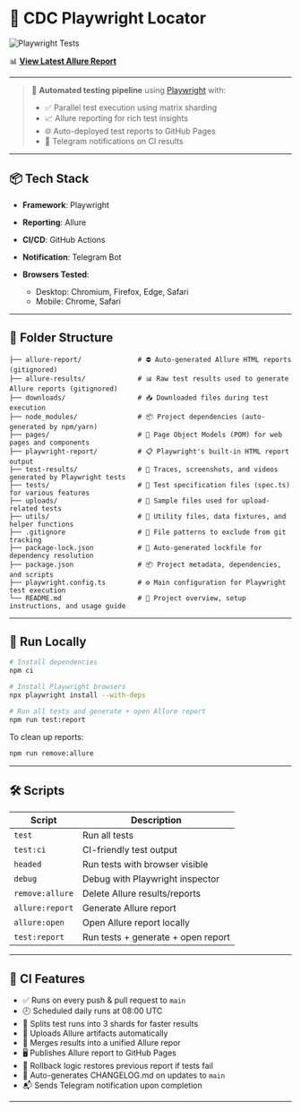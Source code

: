 # 🎯 CDC Playwright Locator

![Playwright Tests](https://github.com/suprimaaldino/cdcplaywrightlocator/actions/workflows/playwright.yml/badge.svg)

📊 [**View Latest Allure Report**](https://suprimaaldino.github.io/cdcplaywrightlocator/)

---

> 🚀 **Automated testing pipeline** using [Playwright](https://playwright.dev/) with:
>
> * ✅ Parallel test execution using matrix sharding
> * 📈 Allure reporting for rich test insights
> * 🌐 Auto-deployed test reports to GitHub Pages
> * 🔔 Telegram notifications on CI results

---

## 📦 Tech Stack

* **Framework**: Playwright
* **Reporting**: Allure
* **CI/CD**: GitHub Actions
* **Notification**: Telegram Bot
* **Browsers Tested**:

  * Desktop: Chromium, Firefox, Edge, Safari
  * Mobile: Chrome, Safari

---

## 📂 Folder Structure

```
├── allure-report/              # ⛔ Auto-generated Allure HTML reports (gitignored)
├── allure-results/             # 📊 Raw test results used to generate Allure reports (gitignored)
├── downloads/                  # 📥 Downloaded files during test execution
├── node_modules/               # 📦 Project dependencies (auto-generated by npm/yarn)
├── pages/                      # 🧱 Page Object Models (POM) for web pages and components
├── playwright-report/          # 📋 Playwright's built-in HTML report output
├── test-results/               # 🎥 Traces, screenshots, and videos generated by Playwright tests
├── tests/                      # 🧪 Test specification files (spec.ts) for various features
├── uploads/                    # 📂 Sample files used for upload-related tests
├── utils/                      # 🔧 Utility files, data fixtures, and helper functions
├── .gitignore                  # 📄 File patterns to exclude from git tracking
├── package-lock.json           # 🔐 Auto-generated lockfile for dependency resolution
├── package.json                # 📦 Project metadata, dependencies, and scripts
├── playwright.config.ts        # ⚙️ Main configuration for Playwright test execution
└── README.md                   # 📝 Project overview, setup instructions, and usage guide
```

---

## 🚀 Run Locally

```bash
# Install dependencies
npm ci

# Install Playwright browsers
npx playwright install --with-deps

# Run all tests and generate + open Allure report
npm run test:report
```

To clean up reports:

```bash
npm run remove:allure
```

---

## 🛠 Scripts

| Script          | Description                        |
| --------------- | ---------------------------------- |
| `test`          | Run all tests                      |
| `test:ci`       | CI-friendly test output            |
| `headed`        | Run tests with browser visible     |
| `debug`         | Debug with Playwright inspector    |
| `remove:allure` | Delete Allure results/reports      |
| `allure:report` | Generate Allure report             |
| `allure:open`   | Open Allure report locally         |
| `test:report`   | Run tests + generate + open report |

---

## 📢 CI Features

* ✅ Runs on every push & pull request to `main`
* 🕗 Scheduled daily runs at 08:00 UTC
* 🧹 Splits test runs into 3 shards for faster results
* 📆 Uploads Allure artifacts automatically
* 🧬 Merges results into a unified Allure repor
* 🖥️ Publishes Allure report to GitHub Pages
* 🧯 Rollback logic restores previous report if tests fail
* 📝 Auto-generates CHANGELOG.md on updates to `main`
* 📬 Sends Telegram notification upon completion

---

